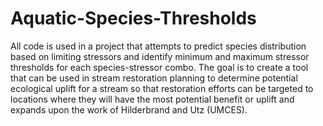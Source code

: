 # Aquatic-Species-Thresholds

All code is used in a project that attempts to predict species distribution based on limiting stressors and identify minimum and maximum stressor thresholds for each species-stressor combo. The goal is to create a tool that can be used in stream restoration planning to determine potential ecological uplift for a stream so that restoration efforts can be targeted to locations where they will have the most potential benefit or uplift and expands upon the work of Hilderbrand and Utz (UMCES).
